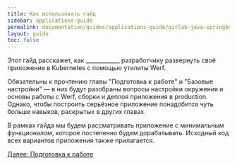```yaml
---
title: Как использовать гайд
sidebar: applications-guide
permalink: documentation/guides/applications-guide/gitlab-java-springboot/000-task.html
layout: guide
toc: false
---
```


Этот гайд расскажет, как ____________ разработчику развернуть своё приложение в Kubernetes с помощью утилиты Werf.

Обязательны к прочтению главы "Подготовка к работе" и "Базовые настройки" — в них будут разобраны вопросы настройки окружения и основы работы с Werf, сборки и деплоя приложения в production. Однако, чтобы построить серьёзное приложение понадобится чуть больше навыков, раскрытых в других главах.

В рамках гайда мы будем рассматривать приложение с минимальным функционалом, которое постепенно будем дорабатывать. Исходный код всех вариантов приложения также прилагается.

<div>
    <a href="010-preparing.html" class="nav-btn">Далее: Подготовка к работе</a>
</div>
